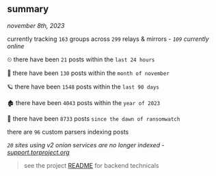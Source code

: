 
## summary
_november 8th, 2023_

currently tracking `163` groups across `299` relays & mirrors - _`109` currently online_

⏲ there have been `21` posts within the `last 24 hours`

🦈 there have been `130` posts within the `month of november`

🪐 there have been `1548` posts within the `last 90 days`

🏚 there have been `4043` posts within the `year of 2023`

🦕 there have been `8733` posts `since the dawn of ransomwatch`

there are `96` custom parsers indexing posts

_`20` sites using v2 onion services are no longer indexed - [support.torproject.org](https://support.torproject.org/onionservices/v2-deprecation/)_

> see the project [README](https://github.com/joshhighet/ransomwatch#ransomwatch--) for backend technicals
